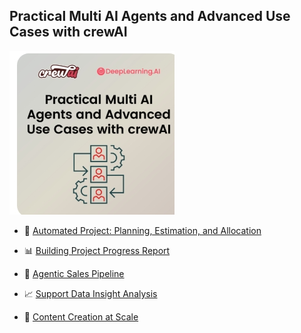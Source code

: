 ## Practical Multi AI Agents and Advanced Use Cases with crewAI

![image2](https://github.com/micag2025/DeepLearningAI-CrewAI/blob/main/image2.jpeg)


- 🚀 [Automated Project: Planning, Estimation, and Allocation](https://github.com/micag2025/DeepLearningAI-CrewAI/tree/main/Practical_Multi_AI_Agents_and_Advanced_use_cases_with_CrewAI/Automated_project_planning_estimation_allocation)

- 📊 [Building Project Progress Report](https://github.com/micag2025/DeepLearningAI-CrewAI/tree/main/Practical_Multi_AI_Agents_and_Advanced_use_cases_with_CrewAI/Bulding_project_progress_report)

- 💼 [Agentic Sales Pipeline](https://github.com/micag2025/DeepLearningAI-CrewAI/tree/main/Practical_Multi_AI_Agents_and_Advanced_use_cases_with_CrewAI/Agentic_Sales_Pipelines)

- 📈 [Support Data Insight Analysis](https://github.com/micag2025/DeepLearningAI-CrewAI/tree/main/Practical_Multi_AI_Agents_and_Advanced_use_cases_with_CrewAI/Support_Data_Insight_Analysis)

- 📝 [Content Creation at Scale](https://github.com/micag2025/DeepLearningAI-CrewAI/tree/main/Practical_Multi_AI_Agents_and_Advanced_use_cases_with_CrewAI/Content_Creation_at_Scale)

